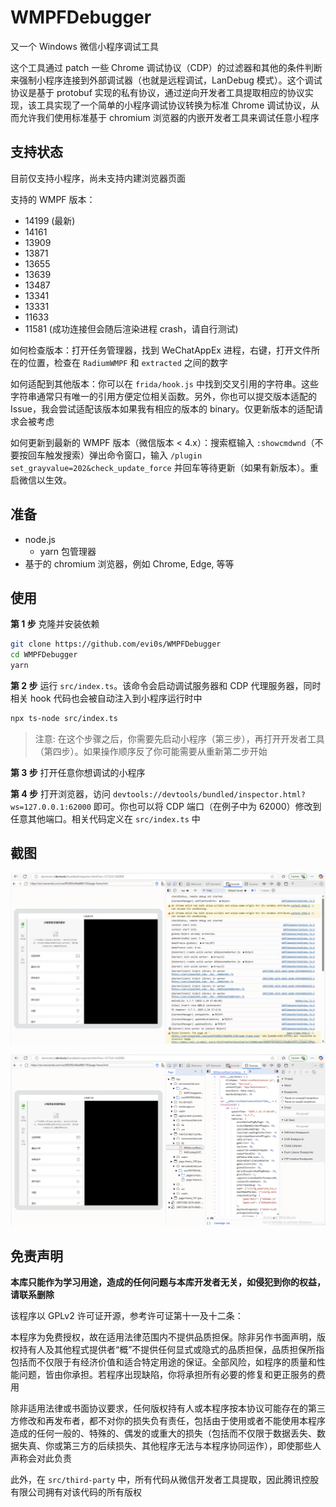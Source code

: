 # WMPFDebugger

又一个 Windows 微信小程序调试工具

这个工具通过 patch 一些 Chrome 调试协议（CDP）的过滤器和其他的条件判断来强制小程序连接到外部调试器（也就是远程调试，LanDebug 模式）。这个调试协议是基于 protobuf 实现的私有协议，通过逆向开发者工具提取相应的协议实现，该工具实现了一个简单的小程序调试协议转换为标准 Chrome 调试协议，从而允许我们使用标准基于 chromium 浏览器的内嵌开发者工具来调试任意小程序


## 支持状态

目前仅支持小程序，尚未支持内建浏览器页面

支持的 WMPF 版本：

* 14199 (最新)
* 14161
* 13909
* 13871
* 13655
* 13639
* 13487
* 13341
* 13331
* 11633
* 11581 (成功连接但会随后渲染进程 crash，请自行测试)

如何检查版本：打开任务管理器，找到 WeChatAppEx 进程，右键，打开文件所在的位置，检查在 `RadiumWMPF` 和 `extracted` 之间的数字

如何适配到其他版本：你可以在 `frida/hook.js` 中找到交叉引用的字符串。这些字符串通常只有唯一的引用方便定位相关函数。另外，你也可以提交版本适配的 Issue，我会尝试适配该版本如果我有相应的版本的 binary。仅更新版本的适配请求会被考虑

如何更新到最新的 WMPF 版本（微信版本 < 4.x）：搜索框输入 `:showcmdwnd`（不要按回车触发搜索）弹出命令窗口，输入 `/plugin set_grayvalue=202&check_update_force` 并回车等待更新（如果有新版本）。重启微信以生效。


## 准备

* node.js
    - yarn 包管理器
* 基于的 chromium 浏览器，例如 Chrome, Edge, 等等

## 使用

**第 1 步** 克隆并安装依赖

```bash
git clone https://github.com/evi0s/WMPFDebugger
cd WMPFDebugger
yarn
```

**第 2 步** 运行 `src/index.ts`。该命令会启动调试服务器和 CDP 代理服务器，同时相关 hook 代码也会被自动注入到小程序运行时中

```bash
npx ts-node src/index.ts
```

> 注意: 在这个步骤之后，你需要先启动小程序（第三步），再打开开发者工具（第四步）。如果操作顺序反了你可能需要从重新第二步开始

**第 3 步** 打开任意你想调试的小程序

**第 4 步** 打开浏览器，访问 `devtools://devtools/bundled/inspector.html?ws=127.0.0.1:62000` 即可。你也可以将 CDP 端口（在例子中为 62000）修改到任意其他端口。相关代码定义在 `src/index.ts` 中

## 截图

![Console in DevTools](screenshots/console.png)

![Sources in DevTools](screenshots/sources.png)

## 免责声明

**本库只能作为学习用途，造成的任何问题与本库开发者无关，如侵犯到你的权益，请联系删除**

该程序以 GPLv2 许可证开源，参考许可证第十一及十二条：

本程序为免费授权，故在适用法律范围内不提供品质担保。除非另作书面声明，版权持有人及其他程式提供者“概”不提供任何显式或隐式的品质担保，品质担保所指包括而不仅限于有经济价值和适合特定用途的保证。全部风险，如程序的质量和性能问题，皆由你承担。若程序出现缺陷，你将承担所有必要的修复和更正服务的费用

除非适用法律或书面协议要求，任何版权持有人或本程序按本协议可能存在的第三方修改和再发布者，都不对你的损失负有责任，包括由于使用或者不能使用本程序造成的任何一般的、特殊的、偶发的或重大的损失（包括而不仅限于数据丢失、数据失真、你或第三方的后续损失、其他程序无法与本程序协同运作），即使那些人声称会对此负责


此外，在 `src/third-party` 中，所有代码从微信开发者工具提取，因此腾讯控股有限公司拥有对该代码的所有版权


